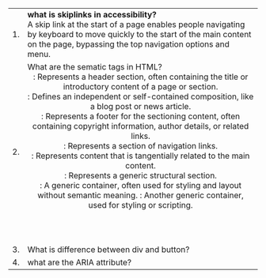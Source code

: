 
<table>
  <tr>
    <td>1.</td>
    <td><b>what is skiplinks in accessibility?</b> <br>
    A skip link at the start of a page enables people navigating by keyboard to move quickly to the start of the main content on the page, bypassing the top navigation options and menu.

  </td>
</tr>

<tr>
    <td>2. </td>
    <td>What are the sematic tags in HTML? <br>
      <header>: Represents a header section, often containing the title or introductory content of a page or section. 
<article>: Defines an independent or self-contained composition, like a blog post or news article. 
<footer>: Represents a footer for the sectioning content, often containing copyright information, author details, or related links. 
<nav>: Represents a section of navigation links. 
<aside>: Represents content that is tangentially related to the main content. 
<section>: Represents a generic structural section. 
<div>: A generic container, often used for styling and layout without semantic meaning. 
<span>: Another generic container, used for styling or scripting. 
    </td> 
</tr>

<tr>
    <td>3. </td>
  <td>What is difference between div and button?</td>
</tr>

<tr>
    <td>4. </td>
  <td>what are the ARIA attribute?</td>
</tr>
</table>


